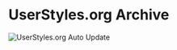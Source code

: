 # UserStyles.org Archive

![UserStyles.org Auto Update](https://github.com/33kk/uso-archive/workflows/UserStyles.org%20Auto%20Update/badge.svg)
